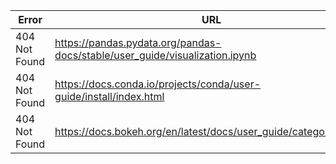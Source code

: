 | Error           | URL                                                                 | Anchor Text                                                                 | Linked From                                                             |
|----------------|---------------------------------------------------------------------|------------------------------------------------------------------------------|-------------------------------------------------------------------------|
| 404 Not Found  | https://pandas.pydata.org/pandas-docs/stable/user_guide/visualization.ipynb | pandas visualization docs                                                   | https://hvplot.holoviz.org/user_guide/index.html                        |
| 404 Not Found  | https://docs.conda.io/projects/conda/user-guide/install/index.html | these instructions [301 from https://conda.io/projects/conda/user-guide/install/index.html] | https://hvplot.holoviz.org/developer_guide/index.html                  |
| 404 Not Found  | https://docs.bokeh.org/en/latest/docs/user_guide/categorical.html  | bokeh docs                                                                   | https://hvplot.holoviz.org/reference/tabular/heatmap.html              |
